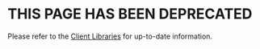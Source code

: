 # THIS PAGE HAS BEEN DEPRECATED

Please refer to the [Client Libraries](/user-guide/ingest-data/for-iot/grpc/overview.md) for up-to-date information.
